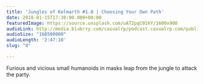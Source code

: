 ```yaml
---
title: 'Jungles of Kelmarth #1.8 | Choosing Your Own Path'
date: 2018-01-15T17:30:00.000+00:00
featuredImage: https://source.unsplash.com/uAT2pqC01kY/1600x900
audioLink: http://media.blubrry.com/casualrp/podcast.casualrp.com/public/EP%20008%20-%20Choosing%20Your%20Own%20Path%20.mp3
audioSize: "160500000"
audioLength: '2:47:10'
slug: "8"

---
```

Furious and vicious small humanoids in masks leap from the jungle to attack the party.